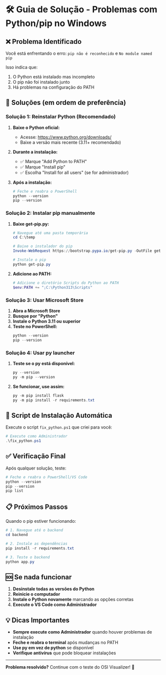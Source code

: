 # 🛠️ Guia de Solução - Problemas com Python/pip no Windows

## ❌ Problema Identificado

Você está enfrentando o erro: `pip não é reconhecido` e `No module named pip`

Isso indica que:
1. O Python está instalado mas incompleto
2. O pip não foi instalado junto
3. Há problemas na configuração do PATH

## 🔧 Soluções (em ordem de preferência)

### Solução 1: Reinstalar Python (Recomendado)

1. **Baixe o Python oficial:**
   - Acesse: https://www.python.org/downloads/
   - Baixe a versão mais recente (3.11+ recomendado)

2. **Durante a instalação:**
   - ✅ Marque "Add Python to PATH"
   - ✅ Marque "Install pip"
   - ✅ Escolha "Install for all users" (se for administrador)

3. **Após a instalação:**
   ```powershell
   # Feche e reabra o PowerShell
   python --version
   pip --version
   ```

### Solução 2: Instalar pip manualmente

1. **Baixe get-pip.py:**
   ```powershell
   # Navegue até uma pasta temporária
   cd C:\temp
   
   # Baixe o instalador do pip
   Invoke-WebRequest https://bootstrap.pypa.io/get-pip.py -OutFile get-pip.py
   
   # Instale o pip
   python get-pip.py
   ```

2. **Adicione ao PATH:**
   ```powershell
   # Adicione o diretório Scripts do Python ao PATH
   $env:PATH += ";C:\Python313\Scripts"
   ```

### Solução 3: Usar Microsoft Store

1. **Abra a Microsoft Store**
2. **Busque por "Python"**
3. **Instale o Python 3.11 ou superior**
4. **Teste no PowerShell:**
   ```powershell
   python --version
   pip --version
   ```

### Solução 4: Usar py launcher

1. **Teste se o py está disponível:**
   ```powershell
   py --version
   py -m pip --version
   ```

2. **Se funcionar, use assim:**
   ```powershell
   py -m pip install flask
   py -m pip install -r requirements.txt
   ```

## 🚀 Script de Instalação Automática

Execute o script `fix_python.ps1` que criei para você:

```powershell
# Execute como Administrador
.\fix_python.ps1
```

## ✅ Verificação Final

Após qualquer solução, teste:

```powershell
# Feche e reabra o PowerShell/VS Code
python --version
pip --version
pip list
```

## 📋 Próximos Passos

Quando o pip estiver funcionando:

```powershell
# 1. Navegue até o backend
cd backend

# 2. Instale as dependências
pip install -r requirements.txt

# 3. Teste o backend
python app.py
```

## 🆘 Se nada funcionar

1. **Desinstale todas as versões do Python**
2. **Reinicie o computador**
3. **Instale o Python novamente** marcando as opções corretas
4. **Execute o VS Code como Administrador**

## 💡 Dicas Importantes

- **Sempre execute como Administrador** quando houver problemas de instalação
- **Feche e reabra o terminal** após mudanças no PATH
- **Use py em vez de python** se disponível
- **Verifique antivírus** que pode bloquear instalações

---

**Problema resolvido?** Continue com o teste do OSI Visualizer! 🎉
